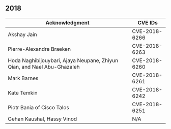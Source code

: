## 2018

| Acknowledgment | CVE IDs |
|----------------|---------|
| Akshay Jain | CVE-2018-6266 |
| Pierre-Alexandre Braeken | CVE-2018-6263 |
| Hoda Naghibijouybari, Ajaya Neupane, Zhiyun Qian, and Nael Abu-Ghazaleh | CVE-2018-6260 |
| Mark Barnes | CVE-2018-6261 |
| Kate Temkin | CVE-2018-6242 |
| Piotr Bania of Cisco Talos | CVE-2018-6251 |
| Gehan Kaushal, Hassy Vinod | N/A |
